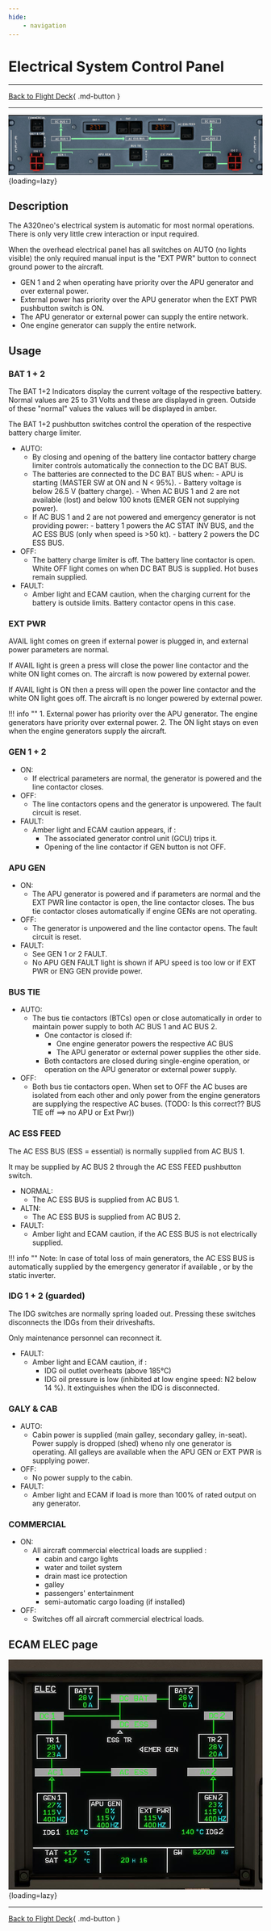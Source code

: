 ```yaml
---
hide:
    - navigation
---
```


# Electrical System Control Panel

---

[Back to Flight Deck](../index.md){ .md-button }

---

![Overhead Electrical Panel](../../../assets/a32nx-briefing/overhead-panel/ELEC-Panel.jpg "Overhead Electrical Panel"){loading=lazy}

## Description

The A320neo's electrical system is automatic for most normal operations. There is only very little crew interaction or input required.

When the overhead electrical panel has all switches on AUTO (no lights visible) the only required manual input is the "EXT PWR" button to connect ground power to the aircraft.

- GEN 1 and 2 when operating have priority over the APU generator and over external power.
- External power has priority over the APU generator when the EXT PWR pushbutton switch is ON.
- The APU generator or external power can supply the entire network.
- One engine generator can supply the entire network.

## Usage

### BAT 1 + 2

The BAT 1+2 Indicators display the current voltage of the respective battery. Normal values are 25 to 31 Volts and these are displayed in green. Outside of these "normal" values the values will be displayed in amber.

The BAT 1+2 pushbutton switches control the operation of the respective battery charge limiter.

- AUTO:
    - By closing and opening of the battery line contactor battery charge limiter controls automatically the connection to the DC BAT BUS.
    - The batteries are connected to the DC BAT BUS when:
          - APU is starting (MASTER SW at ON and N < 95%).
          - Battery voltage is below 26.5 V (battery charge).
          - When AC BUS 1 and 2 are not available (lost) and below 100 knots (EMER GEN not supplying power).
    - If AC BUS 1 and 2 are not powered and emergency generator is not
    providing power:
          - battery 1 powers the AC STAT INV BUS, and the AC ESS BUS (only when speed is >50 kt).
          - battery 2 powers the DC ESS BUS.
- OFF:
    - The battery charge limiter is off. The battery line contactor is open. White OFF light comes on when DC BAT BUS is supplied. Hot buses remain supplied.
- FAULT:
    - Amber light and ECAM caution, when the charging current for the battery is outside limits. Battery contactor opens in this case.

### EXT PWR

AVAIL light comes on green if external power is plugged in, and external power parameters are normal.

If AVAIL light is green a press will close the power line contactor and the white ON light comes on. The aircraft is now powered by external power.

If AVAIL light is ON then a press will open the power line contactor and the white ON light goes off. The aircraft is no longer powered by external power.

!!! info ""
    1. External power has priority over the APU generator. The engine generators have priority over external power.
    2. The ON light stays on even when the engine generators supply the aircraft.

### GEN 1 + 2

- ON:
    - If electrical parameters are normal, the generator is powered and the line contactor closes.
- OFF:
    - The line contactors opens and the generator is unpowered. The fault circuit is reset.
- FAULT:
    - Amber light and ECAM caution appears, if :
        - The associated generator control unit (GCU) trips it.
        - Opening of the line contactor if GEN button is not OFF.

### APU GEN

- ON:
    - The APU generator is powered and if parameters are normal  and the EXT PWR line contactor is open, the line contactor closes.  The bus tie contactor closes automatically if engine GENs are not operating.
- OFF:
    - The generator is unpowered and the line contactor opens. The fault circuit is reset.
- FAULT:
    - See GEN 1 or 2 FAULT.
    - No APU GEN FAULT light is shown if APU speed is too low or if  EXT PWR or ENG GEN provide power.

### BUS TIE

- AUTO:
    - The bus tie contactors (BTCs) open or close automatically in order to maintain power supply to both AC BUS 1 and AC BUS 2.
        - One contactor is closed if:
            - One engine generator powers the respective AC BUS
            - The APU generator or external power supplies the other side.
        - Both contactors are closed during single-engine operation, or operation on the APU generator or external power supply.
- OFF:
    - Both bus tie contactors open. When set to OFF the AC buses are isolated from each other and only power from the engine generators are supplying the respective AC buses.
     (TODO: Is this correct?? BUS TIE off ==> no APU or Ext Pwr))

### AC ESS FEED

The AC ESS BUS (ESS = essential) is normally supplied from AC BUS 1.

It may be supplied by AC BUS 2 through the AC ESS FEED pushbutton switch.

- NORMAL:
    - The AC ESS BUS is supplied from AC BUS 1.
- ALTN:
    - The AC ESS BUS is supplied from AC BUS 2.
- FAULT:
    - Amber light and ECAM caution, if the AC ESS BUS is not electrically supplied.

!!! info ""
    Note: In case of total loss of main generators, the AC ESS BUS is automatically supplied by the emergency generator if available , or by the static inverter.

### IDG 1 + 2 (guarded)

The IDG switches are normally spring loaded out. Pressing these switches disconnects the IDGs from their driveshafts.

Only maintenance personnel can reconnect it.

- FAULT:
    - Amber light and ECAM caution, if :
        - IDG oil outlet overheats (above 185°C)
        - IDG oil pressure is low (inhibited at low engine speed: N2 below 14 %). It extinguishes when the IDG is disconnected.

### GALY & CAB

- AUTO:
    - Cabin power is supplied (main galley, secondary galley, in-seat). Power supply is dropped (shed) wheno nly one generator is operating. All galleys are available when the APU GEN or EXT PWR is supplying power.
- OFF:
    - No power supply to the cabin.
- FAULT:
    - Amber light and ECAM if load is more than 100% of rated output on any generator.

### COMMERCIAL

- ON:
    - All aircraft commercial electrical loads are supplied :
        - cabin and cargo lights
        - water and toilet system
        - drain mast ice protection
        - galley
        - passengers' entertainment
        - semi-automatic cargo loading (if installed)
- OFF:
    - Switches off all aircraft commercial electrical loads.

## ECAM ELEC page

![ECAM Elec page](../../../assets/a32nx-briefing/overhead-panel/ECAM-Elec-page.jpg "ECAM Elec page"){loading=lazy}

---

[Back to Flight Deck](../index.md){ .md-button }

